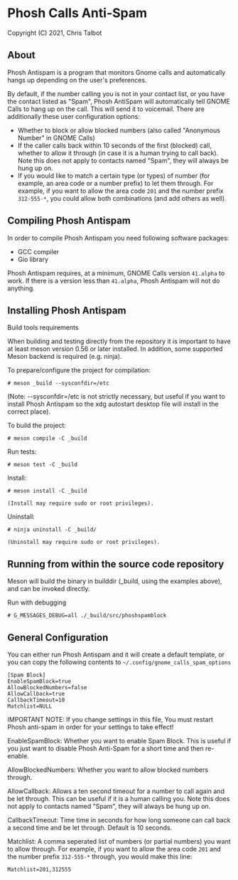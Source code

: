 # Phosh Calls Anti-Spam

Copyright (C) 2021, Chris Talbot

## About
Phosh Antispam is a program that monitors Gnome calls and automatically hangs up
depending on the user's preferences.

By default, if the number calling you is not in your contact list, or you have the contact listed as "Spam", Phosh AntiSpam will automatically tell GNOME Calls to hang up on the call. This will send it to voicemail. There are additionally these user configuration options:

- Whether to block or allow blocked numbers (also called "Anonymous Number" in GNOME Calls)
- If the caller calls back within 10 seconds of the first (blocked) call, whether to allow it through (in case it is a human trying to call back). Note this does not apply to contacts named "Spam", they will always be hung up on.
- If you would like to match a certain type (or types) of number (for example, an area code or a number prefix) to let them through. For example, if you want to allow the area code `201` and the number prefix `312-555-*`, you could allow both combinations (and add others as well).

## Compiling Phosh Antispam
In order to compile Phosh Antispam you need following software packages:

- GCC compiler
- Gio library

Phosh Antispam requires, at a minimum, GNOME Calls version `41.alpha` to work.
If there is a version less than `41.alpha`, Phosh Antispam will not do anything.

## Installing Phosh Antispam
Build tools requirements

When building and testing directly from the repository it is important to
have at least meson version 0.56 or later installed. In addition, some
supported Meson backend is required (e.g. ninja).

To prepare/configure the project for compilation:

    # meson _build --sysconfdir=/etc

(Note: --sysconfdir=/etc is not strictly necessary, but useful if you want
to install Phosh Antispam so the xdg autostart desktop file will install in
the correct place).

To build the project:

    # meson compile -C _build

Run tests:

    # meson test -C _build

Install:

    # meson install -C _build

    (Install may require sudo or root privileges).

Uninstall:

    # ninja uninstall -C _build/

    (Uninstall may require sudo or root privileges).

## Running from within the source code repository
Meson will build the binary in builddir (_build, using the examples above), and
can be invoked directly.

  Run with debugging

    # G_MESSAGES_DEBUG=all ./_build/src/phoshspamblock

## General Configuration
You can either run Phosh Antispam and it will create a default template, or you
can copy the following contents to `~/.config/gnome_calls_spam_options`

```
[Spam Block]
EnableSpamBlock=true
AllowBlockedNumbers=false
AllowCallback=true
CallbackTimeout=10
Matchlist=NULL
```

IMPORTANT NOTE: If you change settings in this file, You must restart Phosh anti-spam in order for your settings to take effect!

EnableSpamBlock: Whether you want to enable Spam Block. This is useful if you just want to disable Phosh Anti-Spam for a short time and then re-enable.

AllowBlockedNumbers: Whether you want to allow blocked numbers through.

AllowCallback: Allows a ten second timeout for a number to call again and be let through. This can be useful if it is a human calling you.  Note this does not apply to contacts named "Spam", they will always be hung up on.

CallbackTimeout: Time time in seconds for how long someone can call back a second time and be let through. Default is 10 seconds.

Matchlist: A comma seperated list of numbers (or partial numbers) you want to allow through. For example, if you want to allow the area code `201` and the number prefix `312-555-*` through, you would make this line:
```
Matchlist=201,312555
```

